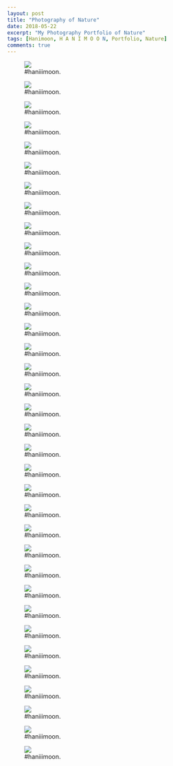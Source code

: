 ```yaml
---
layout: post
title: "Photography of Nature"
date: 2018-05-22
excerpt: "My Photography Portfolio of Nature"
tags: [Hanimoon, H A N I M O O N, Portfolio, Nature]
comments: true
---
```


<figure>
	<a><img src="https://github.com/haniiimooon/haniiimooon.github.io/raw/master/assets/img/nuture/1.JPG"></a>
	<figcaption><a>#haniiimoon</a>.</figcaption>
</figure>


<figure>
	<a><img src="https://github.com/haniiimooon/haniiimooon.github.io/raw/master/assets/img/nuture/10.JPG"></a>
	<figcaption><a>#haniiimoon</a>.</figcaption>
</figure>


<figure>
	<a><img src="https://github.com/haniiimooon/haniiimooon.github.io/raw/master/assets/img/nuture/11.JPG"></a>
	<figcaption><a>#haniiimoon</a>.</figcaption>
</figure>

<figure>
	<a><img src="https://github.com/haniiimooon/haniiimooon.github.io/raw/master/assets/img/nuture/2.jpg"></a>
	<figcaption><a>#haniiimoon</a>.</figcaption>
</figure>


<figure>
	<a><img src="https://github.com/haniiimooon/haniiimooon.github.io/raw/master/assets/img/nuture/3.JPG"></a>
	<figcaption><a>#haniiimoon</a>.</figcaption>
</figure>

<figure>
	<a><img src="https://github.com/haniiimooon/haniiimooon.github.io/raw/master/assets/img/nuture/4.jpg"></a>
	<figcaption><a>#haniiimoon</a>.</figcaption>
</figure>
<figure>
	<a><img src="https://github.com/haniiimooon/haniiimooon.github.io/raw/master/assets/img/nuture/5.jpg"></a>
	<figcaption><a>#haniiimoon</a>.</figcaption>
</figure>
<figure>
	<a><img src="https://github.com/haniiimooon/haniiimooon.github.io/raw/master/assets/img/nuture/6.JPG"></a>
	<figcaption><a>#haniiimoon</a>.</figcaption>
</figure>
<figure>
	<a><img src="https://github.com/haniiimooon/haniiimooon.github.io/raw/master/assets/img/nuture/7.JPG"></a>
	<figcaption><a>#haniiimoon</a>.</figcaption>
</figure>
<figure>
	<a><img src="https://github.com/haniiimooon/haniiimooon.github.io/raw/master/assets/img/nuture/8.JPG"></a>
	<figcaption><a>#haniiimoon</a>.</figcaption>
</figure>
<figure>
	<a><img src="https://github.com/haniiimooon/haniiimooon.github.io/raw/master/assets/img/nuture/9.JPG"></a>
	<figcaption><a>#haniiimoon</a>.</figcaption>
</figure>
<figure>
	<a><img src="https://github.com/haniiimooon/haniiimooon.github.io/raw/master/assets/img/nuture/11.JPG"></a>
	<figcaption><a>#haniiimoon</a>.</figcaption>
</figure>
<figure>
	<a><img src="https://github.com/haniiimooon/haniiimooon.github.io/raw/master/assets/img/nuture/12.JPG"></a>
	<figcaption><a>#haniiimoon</a>.</figcaption>
</figure>
<figure>
	<a><img src="https://github.com/haniiimooon/haniiimooon.github.io/raw/master/assets/img/nuture/13.JPG"></a>
	<figcaption><a>#haniiimoon</a>.</figcaption>
</figure>

<figure>
	<a><img src="https://github.com/haniiimooon/haniiimooon.github.io/raw/master/assets/img/nuture/14.JPG"></a>
	<figcaption><a>#haniiimoon</a>.</figcaption>
</figure>
<figure>
	<a><img src="https://github.com/haniiimooon/haniiimooon.github.io/raw/master/assets/img/nuture/15.JPG"></a>
	<figcaption><a>#haniiimoon</a>.</figcaption>
</figure>


<figure>
	<a><img src="https://github.com/haniiimooon/haniiimooon.github.io/raw/master/assets/img/road/IMG_0766.JPG"></a>
	<figcaption><a>#haniiimoon</a>.</figcaption>
</figure>


<figure>
	<a><img src="https://github.com/haniiimooon/haniiimooon.github.io/raw/master/assets/img/road/IMG_1315.JPG"></a>
	<figcaption><a>#haniiimoon</a>.</figcaption>
</figure>


<figure>
	<a><img src="https://github.com/haniiimooon/haniiimooon.github.io/raw/master/assets/img/road/IMG_2216 2.JPG"></a>
	<figcaption><a>#haniiimoon</a>.</figcaption>
</figure>
<figure>
	<a><img src="https://github.com/haniiimooon/haniiimooon.github.io/raw/master/assets/img/road/IMG_2222 2.JPG"></a>
	<figcaption><a>#haniiimoon</a>.</figcaption>
</figure>

<figure>
	<a><img src="https://github.com/haniiimooon/haniiimooon.github.io/raw/master/assets/img/road/IMG_8320.JPG"></a>
	<figcaption><a>#haniiimoon</a>.</figcaption>
</figure>

<figure>
	<a><img src="https://github.com/haniiimooon/haniiimooon.github.io/raw/master/assets/img/road/IMG_9200.JPG"></a>
	<figcaption><a>#haniiimoon</a>.</figcaption>
</figure>

<figure>
	<a><img src="https://github.com/haniiimooon/haniiimooon.github.io/raw/master/assets/img/road/IMG_9225.JPG"></a>
	<figcaption><a>#haniiimoon</a>.</figcaption>
</figure>

<figure>
	<a><img src="https://github.com/haniiimooon/haniiimooon.github.io/raw/master/assets/img/window/1.jpg"></a>
	<figcaption><a>#haniiimoon</a>.</figcaption>
</figure>

<figure>
	<a><img src="https://github.com/haniiimooon/haniiimooon.github.io/raw/master/assets/img/window/2.jpg"></a>
	<figcaption><a>#haniiimoon</a>.</figcaption>
</figure>

<figure>
	<a><img src="https://github.com/haniiimooon/haniiimooon.github.io/raw/master/assets/img/window/4.JPG"></a>
	<figcaption><a>#haniiimoon</a>.</figcaption>
</figure>

<figure>
	<a><img src="https://github.com/haniiimooon/haniiimooon.github.io/raw/master/assets/img/window/7.JPG"></a>
	<figcaption><a>#haniiimoon</a>.</figcaption>
</figure>


<figure>
	<a><img src="https://github.com/haniiimooon/haniiimooon.github.io/raw/master/assets/img/B&W/2.JPG"></a>
	<figcaption><a>#haniiimoon</a>.</figcaption>
</figure>



<figure>
	<a><img src="https://github.com/haniiimooon/haniiimooon.github.io/raw/master/assets/img/B&W/3.JPG"></a>
	<figcaption><a>#haniiimoon</a>.</figcaption>
</figure>


<figure>
	<a><img src="https://github.com/haniiimooon/haniiimooon.github.io/raw/master/assets/img/B&W/4.JPG"></a>
	<figcaption><a>#haniiimoon</a>.</figcaption>
</figure>


<figure>
	<a><img src="https://github.com/haniiimooon/haniiimooon.github.io/raw/master/assets/img/B&W/9.JPG"></a>
	<figcaption><a>#haniiimoon</a>.</figcaption>
</figure>


<figure>
	<a><img src="https://github.com/haniiimooon/haniiimooon.github.io/raw/master/assets/img/people/6.JPG"></a>
	<figcaption><a>#haniiimoon</a>.</figcaption>
</figure>

<figure>
	<a><img src="https://github.com/haniiimooon/haniiimooon.github.io/raw/master/assets/img/people/5.JPG"></a>
	<figcaption><a>#haniiimoon</a>.</figcaption>
</figure>
<figure>
	<a><img src="https://github.com/haniiimooon/haniiimooon.github.io/raw/master/assets/img/people/3.JPG"></a>
	<figcaption><a>#haniiimoon</a>.</figcaption>
</figure>
<figure>
	<a><img src="https://github.com/haniiimooon/haniiimooon.github.io/raw/master/assets/img/people/1.JPG"></a>
	<figcaption><a>#haniiimoon</a>.</figcaption>
</figure>











